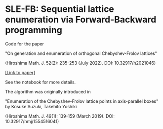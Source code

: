 # SLE-FB: Sequential lattice enumeration via Forward-Backward programming

Code for the paper 

"On generation and enumeration of orthogonal Chebyshev-Frolov lattices"

(Hiroshima Math. J. 52(2): 235-253 (July 2022). DOI: 10.32917/h2021046) 

<a href="https://projecteuclid.org/journals/hiroshima-mathematical-journal/volume-52/issue-2/On-generation-and-enumeration-of-orthogonal-Chebyshev-Frolov-lattices/10.32917/h2021046.full" target="_blank">[Link to paper] </a>


See the notebook for more details.

The algorithm was originally introduced in 

"Enumeration of the Chebyshev-Frolov lattice points in axis-parallel boxes"
by Kosuke Suzuki, Takehito Yoshiki

(Hiroshima Math. J. 49(1): 139-159 (March 2019). DOI: 10.32917/hmj/1554516041)
